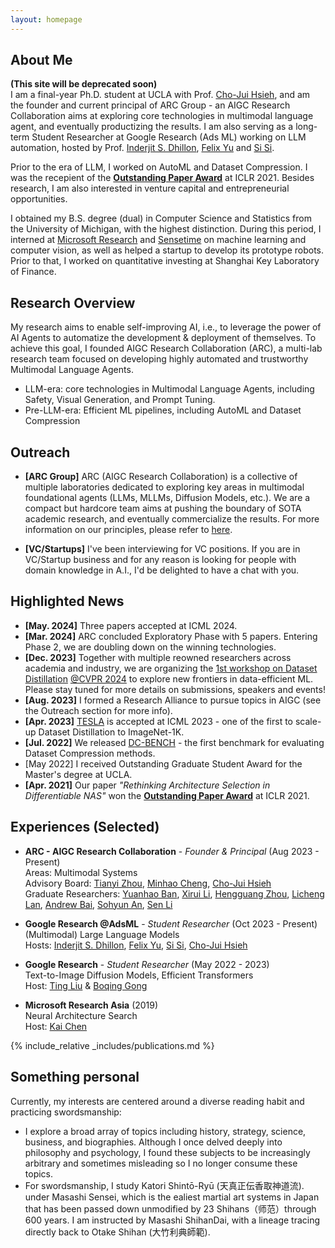 ```yaml
---
layout: homepage
---
```


## About Me
**(This site will be deprecated soon)**<br/>
I am a final-year Ph.D. student at UCLA with Prof. [Cho-Jui Hsieh](http://web.cs.ucla.edu/~chohsieh/), and am the founder and current principal of ARC Group - an AIGC Research Collaboration aims at exploring core technologies in multimodal language agent, and eventually productizing the results.
I am also serving as a long-term Student Researcher at Google Research (Ads ML) working on LLM automation, hosted by Prof. [Inderjit S. Dhillon](https://scholar.google.com/citations?user=xBv5ZfkAAAAJ&hl=en), [Felix Yu](https://scholar.google.com/citations?user=lYvF6cUAAAAJ&hl=en) and [Si Si](https://scholar.google.com/citations?user=eAJfUeIAAAAJ&hl=en).

Prior to the era of LLM, I worked on AutoML and Dataset Compression.
I was the recepient of the **[Outstanding Paper Award](https://iclr-conf.medium.com/announcing-iclr-2021-outstanding-paper-awards-9ae0514734ab)** at ICLR 2021.
Besides research, I am also interested in venture capital and entrepreneurial opportunities.

I obtained my B.S. degree (dual) in Computer Science and Statistics from the University of Michigan, with the highest distinction.
During this period, I interned at [Microsoft Research](https://www.microsoft.com/en-us/research/lab/microsoft-research-asia/) and [Sensetime](https://www.sensetime.com/en) on machine learning and computer vision, as well as helped a startup to develop its prototype robots.
Prior to that, I worked on quantitative investing at Shanghai Key Laboratory of Finance.


## Research Overview
My research aims to enable self-improving AI, i.e., to leverage the power of AI Agents to automatize the development & deployment of themselves. To achieve this goal, I founded AIGC Research Collaboration (ARC), a multi-lab research team focused on developing highly automated and trustworthy Multimodal Language Agents.
- LLM-era: core technologies in Multimodal Language Agents, including Safety, Visual Generation, and Prompt Tuning.
- Pre-LLM-era: Efficient ML pipelines, including AutoML and Dataset Compression


## Outreach
- **[ARC Group]** ARC (AIGC Research Collaboration) is a collective of multiple laboratories dedicated to exploring key areas in multimodal foundational agents (LLMs, MLLMs, Diffusion Models, etc.). We are a compact but hardcore team aims at pushing the boundary of SOTA academic research, and eventually commercialize the results. For more information on our principles, please refer to [here](https://docs.google.com/presentation/d/1PtRwK6KuqNhExz_ouiu1UDva5Fw6R7PuvrxsVCzSA9U/edit?usp=sharing).

- **[VC/Startups]** I've been interviewing for VC positions. If you are in VC/Startup business and for any reason is looking for people with domain knowledge in A.I., I'd be delighted to have a chat with you.


## Highlighted News
- **[May. 2024]** Three papers accepted at ICML 2024.
- **[Mar. 2024]** ARC concluded Exploratory Phase with 5 papers. Entering Phase 2, we are doubling down on the winning technologies.
- **[Dec. 2023]** Together with multiple reowned researchers across academia and industry, we are organizing the [1st workshop on Dataset Distillation]() [@CVPR 2024](https://cvpr.thecvf.com/) to explore new frontiers in data-efficient ML. Please stay tuned for more details on submissions, speakers and events!
- **[Aug. 2023]** I formed a Research Alliance to pursue topics in AIGC (see the Outreach section for more info).
- **[Apr. 2023]** [TESLA](https://arxiv.org/abs/2211.10586) is accepted at ICML 2023 - one of the first to scale-up Dataset Distillation to ImageNet-1K.
- **[Jul. 2022]** We released [DC-BENCH](https://justincui03.github.io/dcbench/) - the first benchmark for evaluating Dataset Compression methods.
- [May 2022] I received Outstanding Graduate Student Award for the Master's degree at UCLA.
- **[Apr. 2021]** Our paper *"Rethinking Architecture Selection in Differentiable NAS"* won the **[Outstanding Paper Award](https://iclr-conf.medium.com/announcing-iclr-2021-outstanding-paper-awards-9ae0514734ab)** at ICLR 2021.


## Experiences (Selected)

- **ARC - AIGC Research Collaboration** - *Founder & Principal* (Aug 2023 - Present)<br/>
Areas: Multimodal Systems<br/>
Advisory Board: [Tianyi Zhou](https://tianyizhou.github.io/), [Minhao Cheng](https://cmhcbb.github.io/), [Cho-Jui Hsieh](http://web.cs.ucla.edu/~chohsieh/)<br/>
Graduate Researchers: [Yuanhao Ban](), [Xirui Li](), [Hengguang Zhou](), [Licheng Lan](), [Andrew Bai](), [Sohyun An](), [Sen Li]()

- **Google Research @AdsML** - *Student Researcher* (Oct 2023 - Present)<br/>
(Multimodal) Large Language Models<br/>
Hosts: [Inderjit S. Dhillon](https://scholar.google.com/citations?user=xBv5ZfkAAAAJ&hl=en), [Felix Yu](https://scholar.google.com/citations?user=lYvF6cUAAAAJ&hl=en), [Si Si](https://scholar.google.com/citations?user=eAJfUeIAAAAJ&hl=en), [Cho-Jui Hsieh](http://web.cs.ucla.edu/~chohsieh/)

- **Google Research** - *Student Researcher* (May 2022 - 2023)<br/>
Text-to-Image Diffusion Models, Efficient Transformers<br/>
Host: [Ting Liu](https://scholar.google.com/citations?user=4wSfAIQAAAAJ&hl=en) & [Boqing Gong](http://boqinggong.info/)

- **Microsoft Research Asia** (2019)<br/>
Neural Architecture Search<br/>
Host: [Kai Chen](https://scholar.google.com/citations?hl=en&user=kPDp3cUAAAAJ&view_op=list_works&sortby=pubdate)
  

{% include_relative _includes/publications.md %}

<!-- {% include_relative _includes/services.md %} -->


## Something personal
Currently, my interests are centered around a diverse reading habit and practicing swordsmanship:
- I explore a broad array of topics including history, strategy, science, business, and biographies. Although I once delved deeply into philosophy and psychology, I found these subjects to be increasingly arbitrary and sometimes misleading so I no longer consume these topics.
- For swordsmanship, I study Katori Shintō-Ryū (天真正伝香取神道流). under Masashi Sensei, which is the ealiest martial art systems in Japan that has been passed down unmodified by 23 Shihans（师范）through 600 years. I am instructed by Masashi ShihanDai, with a lineage tracing directly back to Otake Shihan (大竹利典師範).